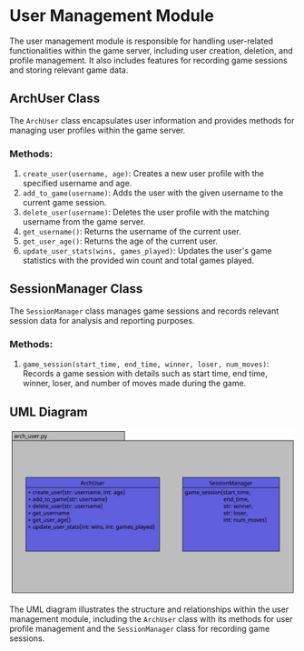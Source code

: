 # User Management Module

The user management module is responsible for handling user-related functionalities within the game server, including user creation, deletion, and profile management. It also includes features for recording game sessions and storing relevant game data.

## ArchUser Class

The `ArchUser` class encapsulates user information and provides methods for managing user profiles within the game server.

### Methods:

1. `create_user(username, age)`: Creates a new user profile with the specified username and age.
2. `add_to_game(username)`: Adds the user with the given username to the current game session.
3. `delete_user(username)`: Deletes the user profile with the matching username from the game server.
4. `get_username()`: Returns the username of the current user.
5. `get_user_age()`: Returns the age of the current user.
6. `update_user_stats(wins, games_played)`: Updates the user's game statistics with the provided win count and total games played.

## SessionManager Class

The `SessionManager` class manages game sessions and records relevant session data for analysis and reporting purposes.

### Methods:

1. `game_session(start_time, end_time, winner, loser, num_moves)`: Records a game session with details such as start time, end time, winner, loser, and number of moves made during the game.

## UML Diagram

![UML User](jpeg_files/user_uml.jpeg)

The UML diagram illustrates the structure and relationships within the user management module, including the `ArchUser` class with its methods for user profile management and the `SessionManager` class for recording game sessions.
